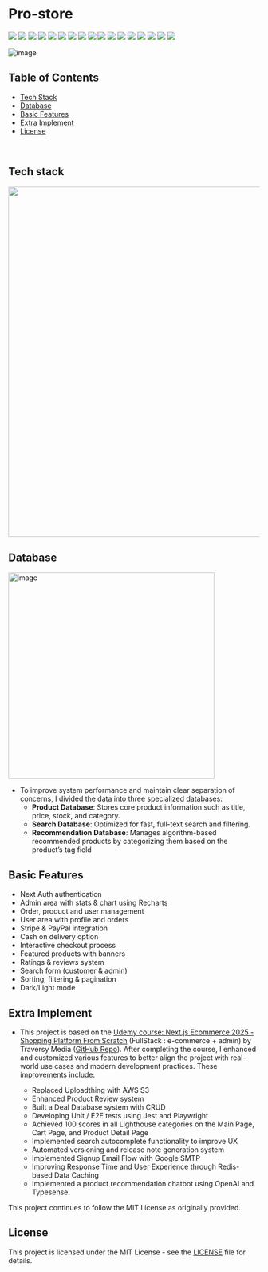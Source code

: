 # Pro-store
<img src="https://img.shields.io/badge/Next.js-061629?style=flat-square&logo=Next.js&logoColor=white"/> <img src="https://img.shields.io/badge/React-61DAFB?style=flat-square&logo=React&logoColor=white"/> <img src="https://img.shields.io/badge/Typescript-127EFA?style=flat-square&logo=Typescript&logoColor=white"/> <img src="https://img.shields.io/badge/Tailwindcss-38bdf8?style=flat-square&logo=Tailwindcss&logoColor=white"/>  <img src="https://img.shields.io/badge/Shadcn/ui-061629?style=flat-square&logo=Shadcnui&logoColor=white"/> <img src="https://img.shields.io/badge/ReactHookForm-ec5990?style=flat-square&logo=ReactHookForm&logoColor=white"/>  <img src="https://img.shields.io/badge/Zod-1A73E8?style=flat-square&logo=Zod&logoColor=white"/> <img src="https://img.shields.io/badge/Vercel-000000?style=flat-square&logo=Vercel&logoColor=white"/> <img src="https://img.shields.io/badge/Jest-c21325?style=flat-square&logo=Jest&logoColor=white"/> <img src="https://img.shields.io/badge/Redis-FF4438?style=flat-square&logo=Redis&logoColor=white"/> <img src="https://img.shields.io/badge/Prisma-16a394?style=flat-square&logo=Prisma&logoColor=white"/> <img src="https://img.shields.io/badge/PostgreSQL-699eca?style=flat-square&logo=PostgreSQL&logoColor=white"/> <img src="https://img.shields.io/badge/Render-8A05FF?style=flat-square&logo=Render&logoColor=white"/> <img src="https://img.shields.io/badge/GithubActions-181717?style=flat-square&logo=GithubActions&logoColor=white"/> <img src="https://img.shields.io/badge/Stripe-a960ee?style=flat-square&logo=Stripe&logoColor=white"/> <img src="https://img.shields.io/badge/Paypal-003087?style=flat-square&logo=Paypal&logoColor=white"/> 
<img src="https://img.shields.io/badge/OpenAI-10A37F?style=flat-square&logo=OpenAI&logoColor=white"/> 

![image](https://github.com/user-attachments/assets/c8bd1fb9-b1bd-4c6a-83a5-9b5ca644647f)

## Table of Contents

- [Tech Stack](#tech-stack)
- [Database](#database)
- [Basic Features](#basic-features)
- [Extra Implement](#extra-implement)
- [License](#license)
<br/>

## Tech stack
<p align="center">
  <img src="https://github.com/user-attachments/assets/efdac9a9-fc03-4ada-8569-6a5acec36436" width="700" />
</p>

## Database

<img width="413" alt="image" src="https://github.com/user-attachments/assets/3d36d918-94c3-4dfb-b13d-f6c62f371a82" />

- To improve system performance and maintain clear separation of concerns, I divided the data into three specialized databases:
  - **Product Database**: Stores core product information such as title, price, stock, and category.
  - **Search Database**: Optimized for fast, full-text search and filtering.
  - **Recommendation Database**: Manages algorithm-based recommended products by categorizing them based on the product’s tag field
    

## Basic Features
  - Next Auth authentication
  - Admin area with stats & chart using Recharts
  - Order, product and user management
  - User area with profile and orders
  - Stripe & PayPal integration
  - Cash on delivery option
  - Interactive checkout process
  - Featured products with banners
  - Ratings & reviews system
  - Search form (customer & admin)
  - Sorting, filtering & pagination
  - Dark/Light mode

## Extra Implement
- This project is based on the [Udemy course: Next.js Ecommerce 2025 - Shopping Platform From Scratch](https://www.udemy.com/course/nextjs-ecommerce-course/?couponCode=KEEPLEARNING) (FullStack : e-commerce + admin) by Traversy Media ([GitHub Repo](https://github.com/bradtraversy/prostore)). After completing the course, I enhanced and customized various features to better align the project with real-world use cases and modern development practices. These improvements include:

  - Replaced Uploadthing with AWS S3 
  - Enhanced Product Review system 
  - Built a Deal Database system with CRUD
  - Developing Unit / E2E tests using Jest and Playwright
  - Achieved 100 scores in all Lighthouse categories on the Main Page, Cart Page, and Product Detail Page
  - Implemented search autocomplete functionality to improve UX
  - Automated versioning and release note generation system
  - Implemented Signup Email Flow with Google SMTP
  - Improving Response Time and User Experience through Redis-based Data Caching
  - Implemented a product recommendation chatbot using OpenAI and Typesense.

This project continues to follow the MIT License as originally provided.

## License
This project is licensed under the MIT License - see the [LICENSE](LICENSE) file for details.
